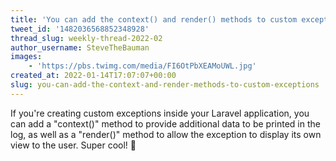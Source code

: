 ```yaml
---
title: 'You can add the context() and render() methods to custom exceptions'
tweet_id: '1482036568852348928'
thread_slug: weekly-thread-2022-02
author_username: SteveTheBauman
images:
    - 'https://pbs.twimg.com/media/FI6OtPbXEAMoUWL.jpg'
created_at: 2022-01-14T17:07:07+00:00
slug: you-can-add-the-context-and-render-methods-to-custom-exceptions
---
```

If you're creating custom exceptions inside your Laravel application, you can add a "context()" method to provide additional data to be printed in the log, as well as a "render()" method to allow the exception to display its own view to the user. Super cool! 🤩